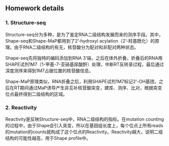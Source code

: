 ## Homework details

### 1. Structure-seq

Structure-seq分为多种，是为了鉴定RNA二级结构发展而来的测序手段。其中，Shape-seq和Shape-MaP都用到了2’‐hydroxyl acylation（2’-羟基酰化）的原理。由于RNA二级结构的有无，核苷酸分为配对和非配对两种状态。



Shape-seq先将独特的编码添加到RNA 3‘端，之后在体外折叠，折叠后的RNA用SHAPE试剂1M7（1-甲基-7-亚硝基尿酸酐）处理，中断RT反转录过程，最后通过深度测序来得到1M7占据位置的核苷酸信息。



Shape-MaP原理类似，RNA折叠之后，利用SHAPE试剂1M7标记2‘-OH基团，之后在RT期间通过MaP诱导产生非互补核苷酸突变，建库、测序、比对，根据突变位点最终得到二级结构的区域。



### 2. Reactivity

Reactivity是反映Structure-seq中，RNA二级结构的指标。在mutation counting的过程中，由于Shape会引入突变，所以在基因组长度上，每个位点上所有reads的mutation的counts就构成了这个位点的Reactivity。Reactivity越大，说明二级结构的可能性越高，用于Shape profile中。